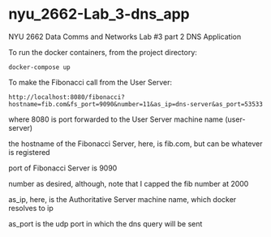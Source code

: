 # nyu_2662-Lab_3-dns_app
NYU 2662 Data Comms and Networks Lab #3 part 2 DNS Application

To run the docker containers, from the project directory:

```docker-compose up```

To make the Fibonacci call from the User Server:

```http://localhost:8080/fibonacci?hostname=fib.com&fs_port=9090&number=11&as_ip=dns-server&as_port=53533```

where 8080 is port forwarded to the User Server machine name (user-server)

the hostname of the Fibonacci Server, here, is fib.com, but can be whatever is registered

port of Fibonacci Server is 9090

number as desired, although, note that I capped the fib number at 2000

as_ip, here, is the Authoritative Server machine name, which docker resolves to ip

as_port is the udp port in which the dns query will be sent
